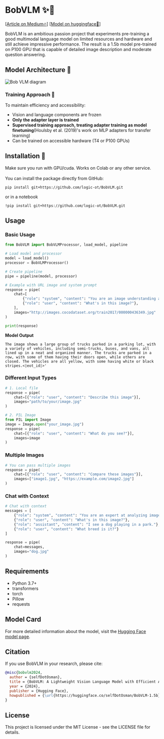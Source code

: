 # BobVLM ✨👀
[[Article on Medium🔥](https://medium.com/@uthmant14/building-a-custom-vision-language-model-with-hugging-face-7d51099bfbcb)] [[Model on huggingface🤗](https://huggingface.co/selfDotOsman/BobVLM-1.5b)] 

BobVLM is an ambitious passion project that experiments pre-training a good multimodal language model on limited resources and hardware and still achieve impressive performance. The result is a 1.5b model pre-trained on P100 GPU that is capable of detailed image description and moderate question answering.


## Model Architecture 🔧
![Bob VLM diagram](https://github.com/user-attachments/assets/e212fb6b-d8c5-4c33-8170-753ec05979a3)


### Training Approach 📖

To maintain efficiency and accessibility:
- Vision and language components are frozen
- **Only the adapter layer is trained**
- **Supervised training approach, treating adapter training as model finetuning**(Houlsby et al. (2019)'s work on MLP adapters for transfer learning)
- Can be trained on accessible hardware (T4 or P100 GPUs)


## Installation 🔧
Make sure you run with GPU/cuda. Works on Colab or any other service.
<br><br>You can install the package directly from GitHub:

```bash
pip install git+https://github.com/logic-ot/BobVLM.git
```

or in a notebook

```
!pip install git+https://github.com/logic-ot/BobVLM.git
```

## Usage

### Basic Usage

```python
from BobVLM import BobVLMProcessor, load_model, pipeline

# Load model and processor
model = load_model()
processor = BobVLMProcessor()

# Create pipeline
pipe = pipeline(model, processor)

# Example with URL image and system prompt
response = pipe(
    chat=[
        {"role": "system", "content": "You are an image understanding assistant. You can see and interpret images in fine detail"},
        {"role": "user", "content": "What's in this image?"},
    ],
    images="http://images.cocodataset.org/train2017/000000436349.jpg"
)

print(response)
```
**Model Output**
```
The image shows a large group of trucks parked in a parking lot, with a variety of vehicles, including semi-trucks, buses, and vans, all lined up in a neat and organized manner. The trucks are parked in a row, with some of them having their doors open, while others are closed. The vehicles are all yellow, with some having white or black stripes.<|eot_id|>'
```
### Different Input Types

```python
# 1. Local file
response = pipe(
    chat=[{"role": "user", "content": "Describe this image"}],
    images="path/to/your/image.jpg"
)

# 2. PIL Image
from PIL import Image
image = Image.open("your_image.jpg")
response = pipe(
    chat=[{"role": "user", "content": "What do you see?"}],
    images=image
)
```

### Multiple Images

```python
# You can pass multiple images
response = pipe(
    chat=[{"role": "user", "content": "Compare these images"}],
    images=["image1.jpg", "https://example.com/image2.jpg"]
)
```

### Chat with Context

```python
# Chat with context
messages = [
    {"role": "system", "content": "You are an expert at analyzing images in detail."},
    {"role": "user", "content": "What's in this image?"},
    {"role": "assistant", "content": "I see a dog playing in a park."},
    {"role": "user", "content": "What breed is it?"}
]

response = pipe(
    chat=messages,
    images="dog.jpg"
)
```

## Requirements

- Python 3.7+
- transformers
- torch
- Pillow
- requests

## Model Card

For more detailed information about the model, visit the [Hugging Face model page](https://huggingface.co/selfDotOsman/BobVLM-1.5b).

## Citation

If you use BobVLM in your research, please cite:

```bibtex
@misc{bobvlm2024,
  author = {selfDotOsman},
  title = {BobVLM: A Lightweight Vision Language Model with Efficient Adapter Architecture},
  year = {2024},
  publisher = {Hugging Face},
  howpublished = {\url{https://huggingface.co/selfDotOsman/BobVLM-1.5b}}
}
```

## License

This project is licensed under the MIT License - see the LICENSE file for details.
